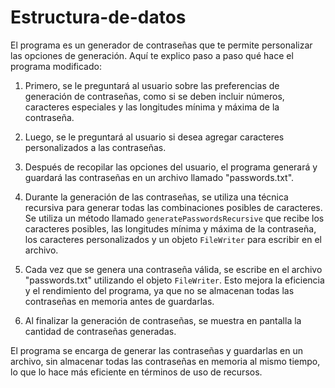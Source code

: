 # Estructura-de-datos
El programa es un generador de contraseñas que te permite personalizar las opciones de generación. Aquí te explico paso a paso qué hace el programa modificado:

1. Primero, se le preguntará al usuario sobre las preferencias de generación de contraseñas, como si se deben incluir números, caracteres especiales y las longitudes mínima y máxima de la contraseña.

2. Luego, se le preguntará al usuario si desea agregar caracteres personalizados a las contraseñas.

3. Después de recopilar las opciones del usuario, el programa generará y guardará las contraseñas en un archivo llamado "passwords.txt".

4. Durante la generación de las contraseñas, se utiliza una técnica recursiva para generar todas las combinaciones posibles de caracteres. Se utiliza un método llamado `generatePasswordsRecursive` que recibe los caracteres posibles, las longitudes mínima y máxima de la contraseña, los caracteres personalizados y un objeto `FileWriter` para escribir en el archivo.

5. Cada vez que se genera una contraseña válida, se escribe en el archivo "passwords.txt" utilizando el objeto `FileWriter`. Esto mejora la eficiencia y el rendimiento del programa, ya que no se almacenan todas las contraseñas en memoria antes de guardarlas.

6. Al finalizar la generación de contraseñas, se muestra en pantalla la cantidad de contraseñas generadas.

El programa se encarga de generar las contraseñas y guardarlas en un archivo, sin almacenar todas las contraseñas en memoria al mismo tiempo, lo que lo hace más eficiente en términos de uso de recursos.
